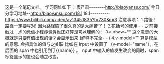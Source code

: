 这是一个笔记文档。
学习网址如下：
表严肃--------http://biaoyansu.com/
今日分学习地址--http://biaoyansu.com/18.1
18.1----------https://www.bilibili.com/video/av13450835?t=730&p=3
注意事项： 1.路径！ 路径一定要写对! 因为路径搞了很久真的是太痛苦了！ 2.花括号的使用 - - 之前接触过一点的微信小程序觉得也还好算是可以理解的！
3.v-show="" 这个意思的大概就是只要有值出现的话才会显示出来 (解释不完全- - )
4.v-model="" 算是模型的意思..会把具体的值与之关联 比如在 input 中设置了 （v-model="name"），在后面的 span 中也引用到了{{name}} 。 input 中输入的值发生改变的同时，span 标签显示的值也会随之改变。

